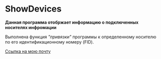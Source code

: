 # ShowDevices
__Данная программа отобржает информацию о подключенных носителях инфромации__

Выполнена функция _"привязки"_ программы к определенному носителю по его идентификационному номеру (FID).

[Ссылка на мою почту](koryukin.danil@list.ru)
